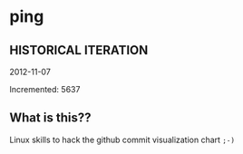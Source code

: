 # ping

## HISTORICAL ITERATION
2012-11-07

Incremented: 5637

## What is this?? 
Linux skills to hack the github commit visualization chart `;-)`
